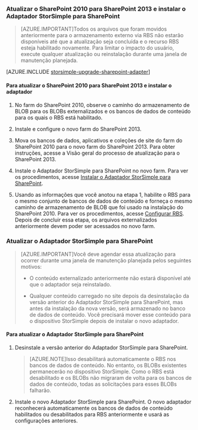 
### Atualizar o SharePoint 2010 para SharePoint 2013 e instalar o Adaptador StorSimple para SharePoint

>[AZURE.IMPORTANT]Todos os arquivos que foram movidos anteriormente para o armazenamento externo via RBS não estarão disponíveis até que a atualização seja concluída e o recurso RBS esteja habilitado novamente. Para limitar o impacto do usuário, execute qualquer atualização ou reinstalação durante uma janela de manutenção planejada.

[AZURE.INCLUDE [storsimple-upgrade-sharepoint-adapter](../../includes/storsimple-upgrade-sharepoint-adapter.md)]
 
#### Para atualizar o SharePoint 2010 para SharePoint 2013 e instalar o adaptador

1. No farm do SharePoint 2010, observe o caminho do armazenamento de BLOB para os BLOBs externalizados e os bancos de dados de conteúdo para os quais o RBS está habilitado. 

2. Instale e configure o novo farm do SharePoint 2013.

3. Mova os bancos de dados, aplicativos e coleções de site do farm do SharePoint 2010 para o novo farm do SharePoint 2013. Para obter instruções, acesse a Visão geral do processo de atualização para o SharePoint 2013.

4. Instale o Adaptador StorSimple para SharePoint no novo farm. Para ver os procedimentos, acesse [Instalar o Adaptador StorSimple para SharePoint](#install-the-storsimple-adapter-for-sharepoint).

5. Usando as informações que você anotou na etapa 1, habilite o RBS para o mesmo conjunto de bancos de dados de conteúdo e forneça o mesmo caminho de armazenamento de BLOB que foi usado na instalação do SharePoint 2010. Para ver os procedimentos, acesse [Configurar RBS](#configure-rbs). Depois de concluir essa etapa, os arquivos externalizados anteriormente devem poder ser acessados no novo farm.

### Atualizar o Adaptador StorSimple para SharePoint

>[AZURE.IMPORTANT]Você deve agendar essa atualização para ocorrer durante uma janela de manutenção planejada pelos seguintes motivos:
>
>- O conteúdo externalizado anteriormente não estará disponível até que o adaptador seja reinstalado.
>
>- Qualquer conteúdo carregado no site depois da desinstalação da versão anterior do Adaptador StorSimple para SharePoint, mas antes da instalação da nova versão, será armazenado no banco de dados de conteúdo. Você precisará mover esse conteúdo para o dispositivo StorSimple depois de instalar o novo adaptador.


#### Para atualizar o Adaptador StorSimple para SharePoint 

1. Desinstale a versão anterior do Adaptador StorSimple para SharePoint.

    >[AZURE.NOTE]Isso desabilitará automaticamente o RBS nos bancos de dados de conteúdo. No entanto, os BLOBs existentes permanecerão no dispositivo StorSimple. Como o RBS está desabilitado e os BLOBs não migraram de volta para os bancos de dados de conteúdo, todas as solicitações para esses BLOBs falharão.
 
2. Instale o novo Adaptador StorSimple para SharePoint. O novo adaptador reconhecerá automaticamente os bancos de dados de conteúdo habilitados ou desabilitados para RBS anteriormente e usará as configurações anteriores.

<!---HONumber=August15_HO6-->